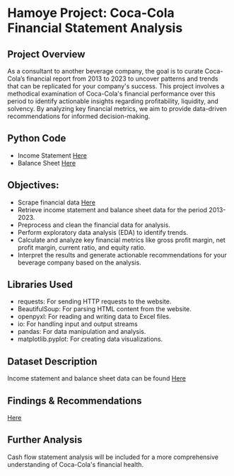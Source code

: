 # Hamoye Project: Coca-Cola Financial Statement Analysis

## Project Overview
As a consultant to another beverage company, the goal is to curate Coca-Cola’s financial report from 2013 to 2023 to uncover patterns and trends that can be replicated for your company's success. This project involves a methodical examination of Coca-Cola's financial performance over this period to identify actionable insights regarding profitability, liquidity, and solvency. By analyzing key financial metrics, we aim to provide data-driven recommendations for informed decision-making.

## Python Code
* Income Statement [Here](https://github.com/Mayreeobi/Financial-Statement-Analysis/blob/main/Coca-Cola%20IncomeStatment.ipynb)
* Balance Sheet [Here](https://github.com/Mayreeobi/Financial-Statement-Analysis/blob/main/Coca-Cola%20bal%20sheet.ipynb)

## Objectives: 
- Scrape financial data [Here](https://investors.coca-colacompany.com/financial-information/financial-results)
- Retrieve income statement and balance sheet data for the period 2013-2023.
- Preprocess and clean the financial data for analysis.
- Perform exploratory data analysis (EDA) to identify trends.
- Calculate and analyze key financial metrics like gross profit margin, net profit margin, current ratio, and equity ratio.
- Interpret the results and generate actionable recommendations for your beverage company based on the analysis.

## Libraries Used
- requests: For sending HTTP requests to the website.
- BeautifulSoup: For parsing HTML content from the website.
- openpyxl: For reading and writing data to Excel files.
- io: For handling input and output streams 
- pandas: For data manipulation and analysis.
- matplotlib.pyplot: For creating data visualizations.

## Dataset Description
Income statement and balance sheet data can be found [Here]()

## Findings & Recommendations
[Here]()

## Further Analysis
Cash flow statement analysis will be included for a more comprehensive understanding of Coca-Cola's financial health.






 





